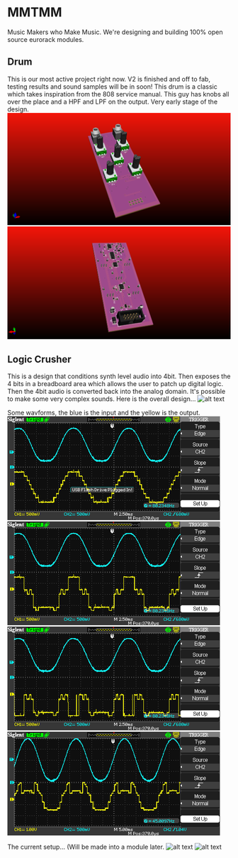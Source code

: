# MMTMM 
Music Makers who Make Music. We're designing and building 100% open source eurorack modules.

## Drum
This is our most active project right now. V2 is finished and off to fab, testing results and sound samples will be in soon! This drum is a classic which takes inspiration from the 808 service manual. This guy has knobs all over the place and a HPF and LPF on the output. Very early stage of the design.
![alt text](DrumModule/Drum/plot/3D_Front.png )
![alt text](DrumModule/Drum/plot/3D_Back.png)

## Logic Crusher
This is a design that conditions synth level audio into 4bit. Then exposes the 4 bits in a breadboard area which allows the user to patch up digital logic. Then the 4bit audio is converted back into the analog domain. It's possible to make some very complex sounds. Here is the overall design...
![alt text](logiCrusher/Images/LC-2.png)

Some wavforms, the blue is the input and the yellow is the output. <br>
![alt text](logiCrusher/Images/SDS00001.BMP)
![alt text](logiCrusher/Images/SDS00002.BMP)
![alt text](logiCrusher/Images/SDS00003.BMP)
![alt text](logiCrusher/Images/SDS00006.BMP)

The current setup... (Will be made into a module later.
![alt text](logiCrusher/Images/IMG_0185.JPG)
![alt text](logiCrusher/Images/IMG_0186.JPG)
